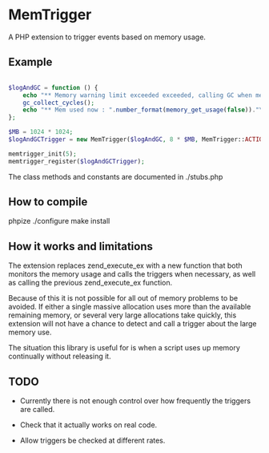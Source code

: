 # MemTrigger

A PHP extension to trigger events based on memory usage.

## Example

```php

$logAndGC = function () {
	echo "** Memory warning limit exceeded exceeded, calling GC when mem usage at ".number_format(memory_get_usage(false))."\n";
	gc_collect_cycles();
	echo "** Mem used now : ".number_format(memory_get_usage(false))."\n";
};

$MB = 1024 * 1024;
$logAndGCTrigger = new MemTrigger($logAndGC, 8 * $MB, MemTrigger::ACTION_LEAVE_ACTIVE);

memtrigger_init(5);
memtrigger_register($logAndGCTrigger);

```

The class methods and constants are documented in ./stubs.php


## How to compile

phpize
./configure
make install

## How it works and limitations

The extension replaces zend_execute_ex with a new function that both monitors the memory usage and calls the triggers when necessary, as well as calling the previous zend_execute_ex function.

Because of this it is not possible for all out of memory problems to be avoided. If either a single massive allocation uses more than the available remaining memory, or several very large allocations take quickly, this extension will not have a chance to detect and call a trigger about the large memory use.

The situation this library is useful for is when a script uses up memory continually without releasing it. 



## TODO

* Currently there is not enough control over how frequently the triggers are called.

* Check that it actually works on real code.

* Allow triggers be checked at different rates.